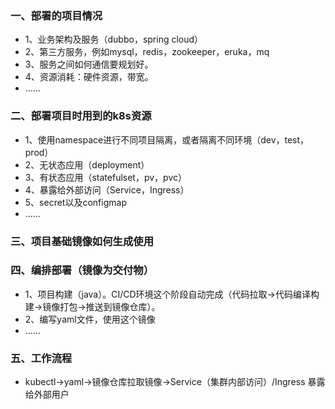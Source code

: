 ### 一、部署的项目情况

- 1、业务架构及服务（dubbo，spring cloud）
- 2、第三方服务，例如mysql，redis，zookeeper，eruka，mq
- 3、服务之间如何通信要规划好。
- 4、资源消耗：硬件资源，带宽。
- ......

### 二、部署项目时用到的k8s资源

- 1、使用namespace进行不同项目隔离，或者隔离不同环境（dev，test，prod）
- 2、无状态应用（deployment）
- 3、有状态应用（statefulset，pv，pvc）
- 4、暴露给外部访问（Service，Ingress）
- 5、secret以及configmap
- ......

### 三、项目基础镜像如何生成使用

### 四、编排部署（镜像为交付物）

- 1、项目构建（java）。CI/CD环境这个阶段自动完成（代码拉取->代码编译构建->镜像打包->推送到镜像仓库）。
- 2、编写yaml文件，使用这个镜像
- ......

### 五、工作流程

- kubectl->yaml->镜像仓库拉取镜像->Service（集群内部访问）/Ingress 暴露给外部用户